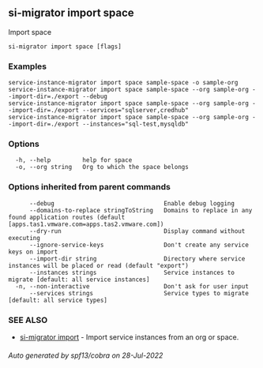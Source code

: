 ## si-migrator import space

Import space

```
si-migrator import space [flags]
```

### Examples

```
service-instance-migrator import space sample-space -o sample-org
service-instance-migrator import space sample-space --org sample-org --import-dir=./export --debug
service-instance-migrator import space sample-space --org sample-org --import-dir=./export --services="sqlserver,credhub"
service-instance-migrator import space sample-space --org sample-org --import-dir=./export --instances="sql-test,mysqldb"

```

### Options

```
  -h, --help         help for space
  -o, --org string   Org to which the space belongs
```

### Options inherited from parent commands

```
      --debug                               Enable debug logging
      --domains-to-replace stringToString   Domains to replace in any found application routes (default [apps.tas1.vmware.com=apps.tas2.vmware.com])
      --dry-run                             Display command without executing
      --ignore-service-keys                 Don't create any service keys on import
      --import-dir string                   Directory where service instances will be placed or read (default "export")
      --instances strings                   Service instances to migrate [default: all service instances]
  -n, --non-interactive                     Don't ask for user input
      --services strings                    Service types to migrate [default: all service types]
```

### SEE ALSO

* [si-migrator import](si-migrator_import.md)	 - Import service instances from an org or space.

###### Auto generated by spf13/cobra on 28-Jul-2022
